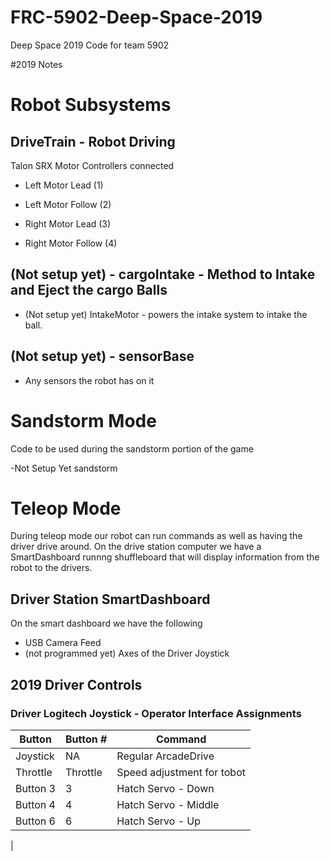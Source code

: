 # FRC-5902-Deep-Space-2019
Deep Space 2019 Code for team 5902

#2019 Notes

# Robot Subsystems

## DriveTrain - Robot Driving
Talon SRX Motor Controllers connected 
- Left Motor Lead (1)
- Left Motor Follow (2)

- Right Motor Lead (3)
- Right Motor Follow (4)

## (Not setup yet) - cargoIntake - Method to Intake and Eject the cargo Balls
- (Not setup yet) IntakeMotor - powers the intake system to intake the ball. 
## (Not setup yet) - sensorBase
- Any sensors the robot has on it


# Sandstorm Mode

Code to be used during the sandstorm portion of the game

-Not Setup Yet sandstorm

# Teleop Mode

During teleop mode our robot can run commands as well as having the driver drive around. On the drive station computer we have a SmartDashboard runnng shuffleboard that will display information from the robot to the drivers.

## Driver Station SmartDashboard

On the smart dashboard we have the following
- USB Camera Feed
- (not programmed yet) Axes of the Driver Joystick


## 2019 Driver Controls


### Driver Logitech Joystick - Operator Interface Assignments

| Button  | Button # | Command |
| ------------- | ------------- | ------------- |
| Joystick  | NA | Regular ArcadeDrive  |
| Throttle | Throttle | Speed adjustment for tobot|
| Button 3  | 3 | Hatch Servo - Down |
| Button 4  | 4 | Hatch Servo - Middle |
| Button 6  | 6 | Hatch Servo - Up  |




|

